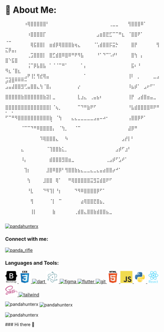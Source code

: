 # 💫 About Me:
⠀⠀⠀⠀⠀⠀⠰⢿⣿⣿⣿⣿⣿⠃⠀⠀⠀⠀⠀⠀⠀⠀⠀⠀⠀⠀⠀⠀⠀⠀⠀⠀⠀⢀⣀⣀⠀⠀⠀⢻⣿⣿⣿⠿⠁⠀⠀⠀⠀⠀⠀⠀⠀⠀⠀⠀⠀⠀⠀⠀⠀⠀⠀⠀<br>⠀⠀⠀⠀⠀⠀⠀⠰⣿⣿⣿⣿⡏⠀⠀⠀⠀⠀⠀⠀⠀⠀⠀⠀⠀⠀⠀⠀⠀⣠⣶⣿⣟⣋⠉⠉⠛⣆⠀⠈⣿⣿⠟⠁⠀⠀⠀⠀⠀⢀⣀⠀⠀⠀⠀⠀⠀⠀⠀⠀⠀⠀⠀⠀<br>⠀⠀⠀⠀⠀⠀⠀⠀⢿⣯⣿⣿⡇⠀⣶⣾⡿⢿⣿⣿⣿⣷⢶⣄⠀⠀⠀⠀⠈⢡⣾⣿⣿⡯⣭⡓⠀⠀⠀⠀⣿⡟⠀⠀⠀⠀⠀⠀⢻⣍⡿⣤⡄⠀⠀⠀⠀⠀⠀⠀⠀⠀⠀⠀<br>⠀⠀⠀⠀⠀⠀⠀⢀⣩⣿⣿⣿⡇⠀⣿⣋⣾⣿⠿⣿⠿⠛⠟⠻⣧⠀⠀⠀⠀⠘⠁⠙⠉⠡⠞⠃⠀⠀⠀⠀⣿⢳⠀⡄⠀⠀⠀⠀⠀⣿⠑⣯⣿⠀⠀⠀⠀⠀⠀⠀⠀⠀⠀⠀<br>⠀⠀⠀⠀⠀⠀⠀⢨⠉⡿⣧⣿⣧⠀⠁⠈⠈⠉⠛⠁⠀⠀⠀⠀⠁⡄⠀⠀⠀⠀⠀⠀⠀⠀⠀⠀⠀⠀⠀⠀⣯⠆⠘⠀⠀⠀⠀⠀⠀⠻⣆⠈⣿⣆⠀⠀⠀⠀⠀⠀⠀⠀⠀⠀<br>⣀⣀⣀⣀⣀⣀⣠⠟⢸⡃⢻⣞⢿⣤⠀⠀⠀⠀⠀⠀⠀⠀⠀⠀⠀⠁⠀⠀⠀⠀⠀⠀⠀⠀⠀⠀⠀⠀⠀⢸⠇⠀⡀⠀⠀⠀⠀⣀⣠⡴⠾⠿⠛⠛⠛⠒⠀⠀⠀⠀⠀⠀⠀⠀<br>⣠⣤⣼⣿⣿⣻⢋⣤⣿⣿⣄⢳⠈⣿⡄⠀⠀⠀⠀⠀⠀⠀⠀⡔⠀⠀⠀⠀⠀⠀⠀⠀⠀⠀⠀⠀⠀⠀⠀⠸⣦⡾⠁⠀⣠⠖⠋⠁⠀⠀⠀⠀⠀⠀⠀⠀⠀⠀⠀⠀⠀⠀⠀⠀<br>⣿⣿⣿⣿⣿⣷⣿⣿⣿⣿⣿⣿⣷⣽⡇⣀⠀⠀⠀⠀⠀⠀⠀⣇⣰⣄⠀⢀⣤⣦⠆⠀⠀⠀⠀⠀⠀⠀⠀⢸⡟⠀⣠⣾⣿⣶⣤⣀⠀⠀⠀⠀⠀⠀⠀⠀⠀⠀⠀⠀⠀⠀⠀⠀<br>⣿⣿⣿⣿⣿⣿⣿⣿⣿⣿⣿⣿⣿⣿⡇⠈⢦⡀⠀⠀⠀⠀⠀⠉⠙⠛⣷⠟⠋⠀⠀⠀⠀⠀⠀⠀⠀⠀⠀⠘⣧⣾⣿⣿⣿⣿⠿⠟⠛⠂⠀⠂⠀⠀⠀⠀⠀⠀⠀⠀⠀⠀⠀⠀<br>⠋⠉⠛⠻⣿⣿⣿⣿⣿⣿⣿⣿⣿⣿⣷⠀⠈⢳⠀⠀⠀⣄⣄⣀⣀⣀⣀⣀⣠⣤⠤⠴⠂⠀⠀⠀⠀⠀⠀⢠⣿⣿⡿⠟⠁⠀⠀⠀⠀⠀⠀⠀⠀⠀⠀⠀⠀⠀⠀⠀⠀⠀⠀⠈<br>⠀⠀⠀⠀⠀⠈⠉⠉⠙⠛⠿⣿⣿⣿⣿⡄⠀⠈⢳⡀⠀⠀⠈⠉⠀⠀⠀⠀⠀⠀⠀⠀⠀⠀⠀⠀⠀⠀⠀⣼⡿⠛⠀⠀⠀⠀⠀⠀⠀⠀⠀⠀⠀⠀⠀⠀⠀⠀⠀⠀⠀⠀⠀⠀<br>⠀⠀⠀⠀⠀⠀⠀⠀⠀⠀⠀⠹⢿⣿⣿⣿⣄⠀⠀⠳⠀⠀⠀⠀⠀⠀⠀⠀⠀⠀⠀⠀⠀⠀⠀⠀⠀⣠⡞⡇⠃⠀⠀⠀⠀⠀⠀⠀⠀⠀⠀⠀⠀⠀⠀⠀⠀⠀⠀⠀⠀⠀⠀⠀<br>⠀⠀⠀⠀⠀⣄⠀⠀⠀⠀⠀⠀⠀⠈⢹⣿⣿⣷⣅⡀⠀⠀⠀⠀⠀⠀⠀⠀⠀⠀⠀⠀⠀⠀⠀⣠⡾⠋⣰⠃⠀⠀⠀⠀⠀⠀⠀⠀⠀⠀⠀⠀⠀⠀⠀⠀⠀⠀⠀⠀⠀⠀⠀⠀<br>⠀⠀⠀⠀⠀⠸⡄⠀⠀⠀⠀⠀⠀⠀⣾⣿⣿⣿⣻⣿⣶⣀⠀⠀⠀⠀⠀⠀⠀⠀⠀⠀⢀⣠⡾⠋⣡⠞⠁⠀⠀⠀⠀⠀⠀⠀⠀⠀⠀⠀⠀⠀⠀⠀⠀⠀⠀⠀⠀⠀⠀⠀⠀⠀<br>⠀⠀⠀⠀⠀⠀⢹⡆⠀⠀⠀⠀⠀⣸⣿⠿⣿⡿⠃⢻⣿⣿⣷⣦⣄⣀⣀⣄⣀⣄⣤⣴⣿⣿⡴⠚⠁⠀⠀⠀⠀⠀⠀⠀⠀⠀⠀⠀⠀⠀⠀⠀⠀⠀⠀⠀⠀⠀⠀⠀⠀⠀⠀⠀<br>⠀⠀⠀⠀⠀⠀⠀⢳⠀⠀⠀⠀⣸⣿⣿⠀⢿⠁⠀⠀⠛⢿⣿⣿⣿⣿⣿⣭⣻⣭⣾⣿⠟⠋⠀⠀⠀⠀⠀⠀⠀⠀⠀⠀⠀⠀⠀⠀⠀⠀⠀⠀⠀⠀⠀⠀⠀⠀⠀⠀⠀⠀⠀⠀<br>⠀⠀⠀⠀⠀⠀⠀⠘⣇⠀⠀⠀⠙⠻⢹⡇⠘⡆⠀⠀⠀⠀⠙⠻⠿⣿⣿⣿⣿⡿⠋⠁⠀⠀⠀⠀⠀⠀⠀⠀⠀⠀⠀⠀⠀⠀⠀⠀⠀⠀⠀⠀⠀⠀⠀⠀⠀⠀⠀⠀⠀⠀⠀⠀<br>⠀⠀⠀⠀⠀⠀⠀⠀⢻⠀⠀⠀⠀⠀⠈⡇⠀⠉⠀⠀⠀⠀⠀⠀⣴⢿⣿⣿⣟⣿⣦⡀⠀⠀⠀⠀⠀⠀⠀⠀⠀⠀⠀⠀⠀⠀⠀⠀⠀⠀⠀⠀⠀⠀⠀⠀⠀⠀⠀⠀⠀⠀⠀⠀<br>⠀⠀⠀⠀⠀⠀⠀⠀⢸⡇⠀⠀⠀⠀⠀⣷⠀⠀⠀⠀⠀⠀⢀⣾⣿⣄⣿⣿⣷⣾⣿⣿⣦⣀⠀⠀⠀⠀⠀⠀⠀⠀⠀⠀⠀⠀⠀⠀⠀⠀⠀⠀⠀⠀⠀⠀⠀⠀⠀⠀⠀⠀⠀⠀


<p align="left"> <a href="https://github.com/ryo-ma/github-profile-trophy"><img src="https://github-profile-trophy.vercel.app/?username=pandahunterx" alt="pandahunterx" /></a> </p>

<h3 align="left">Connect with me:</h3>
<p align="left">
<a href="https://instagram.com/panda_rifle" target="blank"><img align="center" src="https://raw.githubusercontent.com/rahuldkjain/github-profile-readme-generator/master/src/images/icons/Social/instagram.svg" alt="panda_rifle" height="30" width="40" /></a>
</p>

<h3 align="left">Languages and Tools:</h3>
<p align="left"> <a href="https://getbootstrap.com" target="_blank" rel="noreferrer"> <img src="https://raw.githubusercontent.com/devicons/devicon/master/icons/bootstrap/bootstrap-plain-wordmark.svg" alt="bootstrap" width="40" height="40"/> </a> <a href="https://www.w3schools.com/css/" target="_blank" rel="noreferrer"> <img src="https://raw.githubusercontent.com/devicons/devicon/master/icons/css3/css3-original-wordmark.svg" alt="css3" width="40" height="40"/> </a> <a href="https://dart.dev" target="_blank" rel="noreferrer"> <img src="https://www.vectorlogo.zone/logos/dartlang/dartlang-icon.svg" alt="dart" width="40" height="40"/> </a> <a href="https://www.electronjs.org" target="_blank" rel="noreferrer"> <img src="https://raw.githubusercontent.com/devicons/devicon/master/icons/electron/electron-original.svg" alt="electron" width="40" height="40"/> </a> <a href="https://www.figma.com/" target="_blank" rel="noreferrer"> <img src="https://www.vectorlogo.zone/logos/figma/figma-icon.svg" alt="figma" width="40" height="40"/> </a> <a href="https://flutter.dev" target="_blank" rel="noreferrer"> <img src="https://www.vectorlogo.zone/logos/flutterio/flutterio-icon.svg" alt="flutter" width="40" height="40"/> </a> <a href="https://git-scm.com/" target="_blank" rel="noreferrer"> <img src="https://www.vectorlogo.zone/logos/git-scm/git-scm-icon.svg" alt="git" width="40" height="40"/> </a> <a href="https://www.w3.org/html/" target="_blank" rel="noreferrer"> <img src="https://raw.githubusercontent.com/devicons/devicon/master/icons/html5/html5-original-wordmark.svg" alt="html5" width="40" height="40"/> </a> <a href="https://developer.mozilla.org/en-US/docs/Web/JavaScript" target="_blank" rel="noreferrer"> <img src="https://raw.githubusercontent.com/devicons/devicon/master/icons/javascript/javascript-original.svg" alt="javascript" width="40" height="40"/> </a> <a href="https://www.python.org" target="_blank" rel="noreferrer"> <img src="https://raw.githubusercontent.com/devicons/devicon/master/icons/python/python-original.svg" alt="python" width="40" height="40"/> </a> <a href="https://reactjs.org/" target="_blank" rel="noreferrer"> <img src="https://raw.githubusercontent.com/devicons/devicon/master/icons/react/react-original-wordmark.svg" alt="react" width="40" height="40"/> </a> <a href="https://sass-lang.com" target="_blank" rel="noreferrer"> <img src="https://raw.githubusercontent.com/devicons/devicon/master/icons/sass/sass-original.svg" alt="sass" width="40" height="40"/> </a> <a href="https://tailwindcss.com/" target="_blank" rel="noreferrer"> <img src="https://www.vectorlogo.zone/logos/tailwindcss/tailwindcss-icon.svg" alt="tailwind" width="40" height="40"/> </a> </p>

<p><img align="left" src="https://github-readme-stats.vercel.app/api/top-langs?username=pandahunterx&show_icons=true&locale=en&layout=compact" alt="pandahunterx" /></p>

<p>&nbsp;<img align="center" src="https://github-readme-stats.vercel.app/api?username=pandahunterx&show_icons=true&locale=en" alt="pandahunterx" /></p>

<p><img align="center" src="https://github-readme-streak-stats.herokuapp.com/?user=pandahunterx&" alt="pandahunterx" /></p>### Hi there 👋


